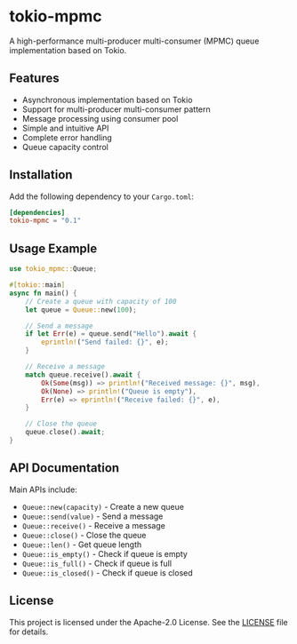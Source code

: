 # tokio-mpmc

A high-performance multi-producer multi-consumer (MPMC) queue implementation based on Tokio.

## Features

- Asynchronous implementation based on Tokio
- Support for multi-producer multi-consumer pattern
- Message processing using consumer pool
- Simple and intuitive API
- Complete error handling
- Queue capacity control

## Installation

Add the following dependency to your `Cargo.toml`:

```toml
[dependencies]
tokio-mpmc = "0.1"
```

## Usage Example

```rust
use tokio_mpmc::Queue;

#[tokio::main]
async fn main() {
    // Create a queue with capacity of 100
    let queue = Queue::new(100);

    // Send a message
    if let Err(e) = queue.send("Hello").await {
        eprintln!("Send failed: {}", e);
    }

    // Receive a message
    match queue.receive().await {
        Ok(Some(msg)) => println!("Received message: {}", msg),
        Ok(None) => println!("Queue is empty"),
        Err(e) => eprintln!("Receive failed: {}", e),
    }

    // Close the queue
    queue.close().await;
}
```

## API Documentation

Main APIs include:

- `Queue::new(capacity)` - Create a new queue
- `Queue::send(value)` - Send a message
- `Queue::receive()` - Receive a message
- `Queue::close()` - Close the queue
- `Queue::len()` - Get queue length
- `Queue::is_empty()` - Check if queue is empty
- `Queue::is_full()` - Check if queue is full
- `Queue::is_closed()` - Check if queue is closed

## License

This project is licensed under the Apache-2.0 License. See the [LICENSE](LICENSE) file for details.
